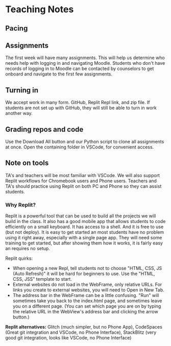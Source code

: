 # Teaching Notes

## Pacing


## Assignments

The first week will have many assignments. This will help us determine who needs help with logging in and navigating Moodle. Students who don't have records of logging in to Moodle can be contacted by counselors to get onboard and navigate to the first few assignments.

## Turning in

We accept work in many form. GitHub, Replit Repl link, and zip file. If students are not set up with GitHub, they will still be able to turn in work another way.

## Grading repos and code

Use the Download All button and our Python script to clone all assignments at once. Open the containing folder in VSCode, for convenient access.

## Note on tools

TA's and teachers will be most familiar with VSCode. We will also support Replit workflows for Chromebook users and Phone users. Teachers and TA's should practice using Replit on both PC and Phone so they can assist students. 

### Why Replit?

Replit is a powerful tool that can be used to build all the projects we will build in the class. It also has a good mobile app that allows students to code efficiently on a small keyboard. It has access to a shell. And it is free to use (but not deploy). It is easy to get started an most students have no problem using it right away, especially with a single page app. They will need some training to get started, but after showing them how it works, it is fairly easy an requires no setup.

Replit quirks:

* When opening a new Repl, tell students not to choose "HTML, CSS, JS (Auto Refresh)" it will be hard for beginners to use. Use the "HTML, CSS, JSS" template to start.
* External websites do not load in the WebFrame, only relative URLs. For links you create to external websites, you will need to Open in New Tab.
* The address bar in the WebFrame can be a little confusing. "Run" will sometimes take you back to the index.html page, and sometimes leave you on a different page. (You can set which page you are on by typing the relative URL in the WebView's address bar and clicking the arrow button.)

**Replit alternatives:** Glitch (much simpler, but no Phone App), CodeSpaces (Great git integration and VSCode, no Phone Interface), StackBlitz (very good git integration, looks like VSCode, no Phone Interface)